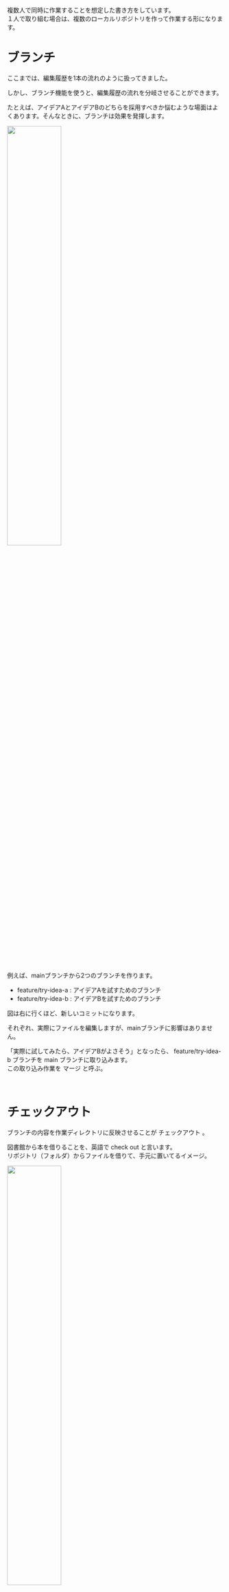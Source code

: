 複数人で同時に作業することを想定した書き方をしています。  
１人で取り組む場合は、複数のローカルリポジトリを作って作業する形になります。

# ブランチ

ここまでは、編集履歴を1本の流れのように扱ってきました。

しかし、ブランチ機能を使うと、編集履歴の流れを分岐させることができます。

たとえば、アイデアAとアイデアBのどちらを採用すべきか悩むような場面はよくあります。そんなときに、ブランチは効果を発揮します。

<img src="images/2_1.png" width="50%" alt="" title="">

<br>

例えば、mainブランチから2つのブランチを作ります。

+ feature/try-idea-a : アイデアAを試すためのブランチ  
+ feature/try-idea-b : アイデアBを試すためのブランチ  

図は右に行くほど、新しいコミットになります。

それぞれ、実際にファイルを編集しますが、mainブランチに影響はありません。

「実際に試してみたら、アイデアBがよさそう」となったら、 feature/try-idea-b ブランチを main ブランチに取り込みます。  
この取り込み作業を マージ と呼ぶ。

<br>

# チェックアウト

ブランチの内容を作業ディレクトリに反映させることが チェックアウト 。

図書館から本を借りることを、英語で check out と言います。  
リポジトリ（フォルダ）からファイルを借りて、手元に置いてるイメージ。

<img src="images/2_2.png" width="50%" alt="" title="">

<br>


# ブランチを作る

Forkの上部にあるBranchをクリックすると、ダイアログが表示されます。

今回は試しに Branch name 欄に、 「自分の名前/practice」 を入力してください。  
Checkout after createにチェックを入れて、Create and Checkoutボタンをクリックしてください。

<img src="images/2_3.png" width="50%" alt="" title="">

<br>

mainの隣に、自分の作ったブランチが表示されていれば成功  

<img src="images/2_4.png" width="50%" alt="" title="">

<br>

# ファイルを作成する
作業ディレクトリを開いてください。

新しいテキストファイルを作成し、ファイル名を自分の名前にしてください。

<img src="images/2_5.png" width="50%" alt="" title="">

<br>

# ブランチにコミット
ファイルが作成できたら、コミット。  
作成したブランチ(自分の名前/practice)にだけコミットが追加され、mainブランチには追加されていないことがわかります。

<img src="images/2_6.png" width="50%" alt="" title="">

<br>

ここで、もしmainブランチにコミットが追加されている場合は、practiceブランチのチェックアウトができていませんので、チェックアウトしてください。

<br>

# ブランチをPush

画面上部の Push ボタンをクリックすると、ダイアログが出てきます。  
そのまま Push ボタンをクリックすると、プッシュが開始されます。

<img src="images/2_7.png" width="50%" alt="" title="">

<br>

以下のように、GitHubのアイコンがpracticeブランチに付いたら、Push成功

<img src="images/2_8.png" width="50%" alt="" title="">

<br>

# フェッチ
リモートリポジトリにあるブランチを、PCのローカルリポジトリにコピーすることを フェッチ と呼びます。  
fetch は、遠くにある物を取りに行って持って帰るという意味の英単語です。

<img src="images/2_9.png" width="50%" alt="" title="">

<br>

画面上部の Fetch ボタンをクリックすると、ダイアログが表示されます。    
Fetch all remotes にチェックを入れた状態で、 Fetch ボタンをクリックすると、フェッチが始まります。

<img src="images/2_10.png" width="50%" alt="" title="">

<br>

以下のように、他のメンバーのpracticeブランチが表示されれば成功

<img src="images/2_11.png" width="50%" alt="" title="">

<br>

# 他のメンバーのブランチをチェックアウトする
他のメンバーのブランチを右クリック > ブランチ名 > Checkout をクリックします。

<img src="images/2_12.png" width="50%" alt="" title="">

<br>

ダイアログが表示されるので、そのまま Track をクリックします。

<img src="images/2_13.png" width="50%" alt="" title="">

<br>

他のメンバーのブランチに✓がつけば成功です。

<img src="images/2_14.png" width="50%" alt="" title="">

<br>

作業ディレクトリを開くと、他のメンバーのコミットした内容が復元されます。

<img src="images/2_15.png" width="50%" alt="" title="">

<br>

# マージ
mainブランチをチェックアウトしてください。

（ここからは1人ずつ作業）  
1人目は、自分の名前/practiceブランチを右クリックして Merge into ‘main’ をクリックしてください。

<img src="images/2_16.png" width="50%" alt="" title="">

<br>

Merge Option を No Fast-Forward に変更。  
（以後の説明をわかりやすくするため。）

Merge ボタンをクリック。

<img src="images/2_17.png" width="50%" alt="" title="">

<br>

自分の名前/practiceブランチがmainに合流したら成功。  
この作業をマージと呼びます。

<img src="images/2_18.png" width="50%" alt="" title="">

<br>

マージできたら、mainブランチをプッシュしてください。

他のメンバーは、フェッチをして、最新のmainブランチを取得してください。

<img src="images/2_19.png" width="50%" alt="" title="">

<br>



origin/main となっている箇所をダブルクリックすると、以下のようなダイアログが表示されます。

<img src="images/2_20.png" width="50%" alt="" title="">

<br>

そのまま Checkout and Fast-Forward ボタンをクリック。

すると、main ブランチが一番上に移動します。

<img src="images/2_21.png" width="50%" alt="" title="">

<br>

ここで、2人目の出番です。

自分の名前/practiceブランチをmainブランチにマージして、プッシュしてください。  
プッシュが終わったら、他のメンバーはフェッチをして、mainブランチを更新します。

この作業をメンバー全員分実施します。  
最終的には以下のように、すべてのブランチがmainに合流します。

<img src="images/2_22.png" width="50%" alt="" title="">

<br>

作業ディレクトリを見ると、すべてのメンバーのファイルが表示されます

<img src="images/2_23.png" width="50%" alt="" title="">

<br>

このように、マージ機能によって、複数のメンバーの編集履歴を統合でき、共同開発が可能になります。

<br>

# 競合について
もし、2人が同じファイルを編集してコミットしたらどうなるでしょうか？

競合という現象が発生します。

競合を解決するためには、2つのブランチを見比べて、つじつまを合わせるための新しいコミットを追加する作業が必要になります。  
非常に手間のかかる作業なので、競合はなるべく避けるべきです。  
そのためにも、同じファイルを編集しないようにする工夫が必要なります。

以下は、競合を避けるための工夫です。

## フォルダー構造を明確にする
フォルダー構造を明確にし、誰がどのフォルダーを触るのか、担当を決める。  

## 自分の担当外のファイルを編集する場合は声をかける
自分の担当外のファイルを編集したい場合は声をかけることで、競合を避けましょう。

声をかけるとは、Slack等で連絡してもいいですし、PullRequestというGitHubの機能を利用する場合もあります。

## こまめにフェッチする
mainブランチはメンバー全員が自分の作業を日々反映させるため、非常に速いスピードで変化します。

その変化に追いつくため、こまめなフェッチが大事です。


## ブランチをこまかく作って、こまめにマージする
mainブランチから分岐してから、長い時間が経つと、競合が発生しやすくなります。

1つのブランチでたくさんの作業をせずに、細かい単位でブランチを作り、こまめにマージすると、競合を防ぐことができます。


















































